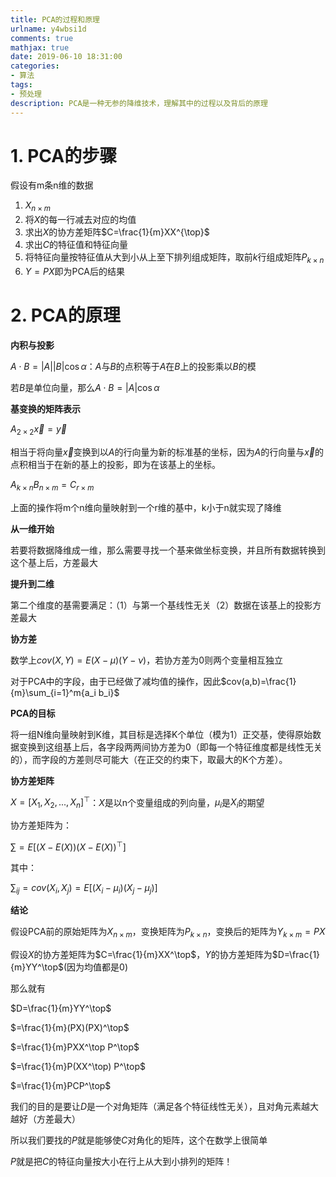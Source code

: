 ```yaml
---
title: PCA的过程和原理
urlname: y4wbsi1d
comments: true
mathjax: true
date: 2019-06-10 18:31:00
categories:
- 算法
tags:
- 预处理
description: PCA是一种无参的降维技术，理解其中的过程以及背后的原理
---
```


# 1. PCA的步骤

假设有m条n维的数据

1. $X_{n\times m}$
2. 将$X$的每一行减去对应的均值
3. 求出$X$的协方差矩阵$C=\frac{1}{m}XX^{\top}$
4. 求出$C$的特征值和特征向量
5. 将特征向量按特征值从大到小从上至下排列组成矩阵，取前$k$行组成矩阵$P_{k\times n}$
6. $Y=PX$即为PCA后的结果

# 2. PCA的原理

**内积与投影**

$A\cdot B=|A||B|\cos\alpha$：$A$与$B$的点积等于$A$在$B$上的投影乘以$B$的模

若$B$是单位向量，那么$A\cdot B=|A|\cos\alpha$

**基变换的矩阵表示**

$A_{2\times2}\vec x=\vec y$

相当于将向量$\vec x$变换到以$A$的行向量为新的标准基的坐标，因为$A$的行向量与$\vec x$的点积相当于在新的基上的投影，即为在该基上的坐标。

$A_{k\times n}B_{n\times m}=C_{r\times m}$

上面的操作将m个n维向量映射到一个r维的基中，k小于n就实现了降维

**从一维开始**

若要将数据降维成一维，那么需要寻找一个基来做坐标变换，并且所有数据转换到这个基上后，方差最大

**提升到二维**

第二个维度的基需要满足：（1）与第一个基线性无关（2）数据在该基上的投影方差最大

**协方差**

数学上$cov(X,Y)=E(X-\mu)(Y-\nu)$，若协方差为0则两个变量相互独立

对于PCA中的字段，由于已经做了减均值的操作，因此$cov(a,b)=\frac{1}{m}\sum_{i=1}^m{a_i b_i}$

**PCA的目标**

将一组N维向量映射到K维，其目标是选择K个单位（模为1）正交基，使得原始数据变换到这组基上后，各字段两两间协方差为0（即每一个特征维度都是线性无关的），而字段的方差则尽可能大（在正交的约束下，取最大的K个方差）。 

**协方差矩阵**

$X=[X_1, X_2, ..., X_n]^\top$：$X$是以n个变量组成的列向量，$\mu_i$是$X_i$的期望

协方差矩阵为：

$\sum=E[(X-E(X))(X-E(X))^\top]$

其中：

$\sum_{ij}=cov(X_i, X_j)=E[(X_i-\mu_i)(X_j-\mu_j)]$

**结论**

假设PCA前的原始矩阵为$X_{n\times m}$，变换矩阵为$P_{k\times n}$，变换后的矩阵为$Y_{k\times m}=PX$

假设$X$的协方差矩阵为$C=\frac{1}{m}XX^\top$，$Y$的协方差矩阵为$D=\frac{1}{m}YY^\top$(因为均值都是0)

那么就有

$D=\frac{1}{m}YY^\top$

$=\frac{1}{m}(PX)(PX)^\top$

$=\frac{1}{m}PXX^\top P^\top$

$=\frac{1}{m}P(XX^\top) P^\top$

$=\frac{1}{m}PCP^\top$

我们的目的是要让$D$是一个对角矩阵（满足各个特征线性无关），且对角元素越大越好（方差最大）

所以我们要找的$P$就是能够使$C$对角化的矩阵，这个在数学上很简单

$P$就是把$C$的特征向量按大小在行上从大到小排列的矩阵！

